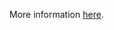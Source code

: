 More information [here](https://docs.bridgecrew.io/docs/ensure-container-job-uses-a-non-latest-version-tag).
